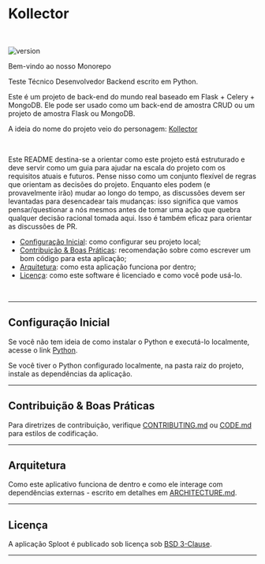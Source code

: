 # Kollector

&nbsp;

![version](https://img.shields.io/badge/version-0.0.1-blue.svg?maxAge=2592000)

Bem-vindo ao nosso Monorepo

Teste Técnico Desenvolvedor Backend escrito em Python.

Este é um projeto de back-end do mundo real baseado em Flask + Celery + MongoDB. Ele pode ser usado como um back-end de amostra CRUD ou um projeto de amostra Flask ou MongoDB.

A ideia do nome do projeto veio do personagem: [Kollector](https://mortalkombat.fandom.com/pt/wiki/Kollector)

&nbsp;

Este README destina-se a orientar como este projeto está estruturado e deve servir como um guia para ajudar na escala do projeto com os requisitos atuais e futuros. Pense nisso como um conjunto flexível de regras que orientam as decisões do projeto. Enquanto eles podem (e provavelmente irão) mudar ao longo do tempo, as discussões devem ser levantadas para desencadear tais mudanças: isso significa que vamos pensar/questionar a nós mesmos antes de tomar uma ação que quebra qualquer decisão racional tomada aqui. Isso é também eficaz para orientar as discussões de PR.

- [Configuração Inicial](#configuracao-inicial): como configurar seu projeto local;
- [Contribuição & Boas Práticas](#-contribuicao--boas-praticas): recomendação sobre como escrever um bom código para esta aplicação;
- [Arquitetura](#arquitetura): como esta aplicação funciona por dentro;
- [Licença](#licenca): como este software é licenciado e como você pode usá-lo. 

&nbsp;

***

## Configuração Inicial

Se você não tem ideia de como instalar o Python e executá-lo localmente, acesse o link [Python](https://www.python.org/downloads/).


Se você tiver o Python configurado localmente, na pasta raiz do projeto, instale as dependências da aplicação.

***

## Contribuição & Boas Práticas

Para diretrizes de contribuição, verifique [CONTRIBUTING.md](https://github.com/BrunoComitre/kollector/blob/main/CONTRIBUTING.md) ou [CODE.md](https://github.com/BrunoComitre/kollector/blob/main/CODE.md) para estilos de codificação.

***

## Arquitetura

Como este aplicativo funciona de dentro e como ele interage com dependências externas - escrito em detalhes em [ARCHITECTURE.md](ARCHITECTURE.md).

***

## Licença

A aplicação Sploot é publicado sob licença sob [BSD 3-Clause](LICENSE).

***

